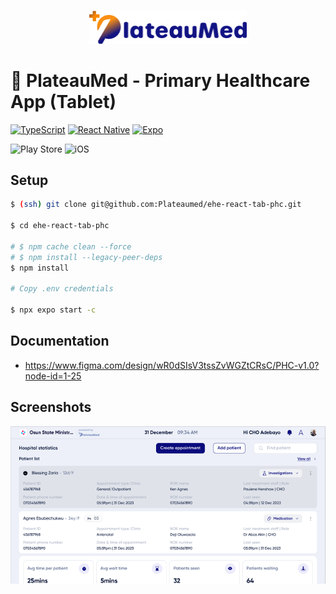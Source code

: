 <p align="center">
  <a href="https://www.plateaumed.com" target="blank">
    <img src="./assets/images/logo.png" width="50%" alt="Logo" />
  </a>
</p>

# 🚀 PlateauMed - Primary Healthcare App (Tablet)

[![TypeScript](https://img.shields.io/badge/TypeScript-5.x-blue.svg)](https://www.typescriptlang.org/docs/handbook/2/everyday-types.html)
[![React Native](https://img.shields.io/badge/React_Native-0.74-58c4dc.svg)](https://reactnative.dev/docs/environment-setup)
[![Expo](https://img.shields.io/badge/Expo-51.x-000014.svg)](https://docs.expo.dev/tutorial/create-your-first-app/)

![Play Store](https://img.shields.io/badge/Google_Play-414141?style=for-the-badge&logo=google-play&logoColor=white)
![iOS](https://img.shields.io/badge/iOS-000000?style=for-the-badge&logo=ios&logoColor=white)

## Setup

```bash
$ (ssh) git clone git@github.com:Plateaumed/ehe-react-tab-phc.git

$ cd ehe-react-tab-phc

# $ npm cache clean --force
# $ npm install --legacy-peer-deps
$ npm install

# Copy .env credentials

$ npx expo start -c
```

## Documentation

* https://www.figma.com/design/wR0dSIsV3tssZvWGZtCRsC/PHC-v1.0?node-id=1-25

## Screenshots

![Social Preview](./assets/social-preview.png)

